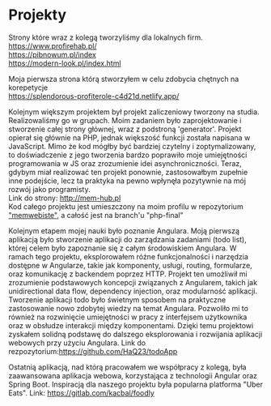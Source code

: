 # Projekty
Strony które wraz z kolegą tworzyliśmy dla lokalnych firm.<br>
https://www.profirehab.pl/<br>
https://pibnowum.pl/index<br>
https://modern-look.pl/index.html<br>


Moja pierwsza strona którą stworzyłem w celu zdobycia chętnych na korepetycje<br>
https://splendorous-profiterole-c4d21d.netlify.app/ <br>


Kolejnym większym projektem był projekt zaliczeniowy tworzony na studia. Realizowaliśmy go w grupach. Moim zadaniem było zaprojektowanie i stworzenie całej strony głównej, wraz z podstroną 'generator'. Projekt opierał się głównie na PHP, jednak większość funkcji została napisana w JavaScript. Mimo że kod mógłby być bardziej czytelny i zoptymalizowany, to doświadczenie z jego tworzenia bardzo poprawiło moje umiejętności programowania w JS oraz zrozumienie idei asynchroniczności. Teraz, gdybym miał realizować ten projekt ponownie, zastosowałbym zupełnie inne podejście, lecz ta praktyka na pewno wpłynęła pozytywnie na mój rozwój jako programisty.<br>
Link do strony: http://mem-hub.pl<br>
Kod całego projektu jest umieszczony na moim profilu w repozytorium ["memwebiste"](https://github.com/HaQ23/memwebsite), a całość jest na branch'u "php-final"

Kolejnym etapem mojej nauki było poznanie Angulara. Moją pierwszą aplikacją było stworzenie aplikacji do zarządzania zadaniami (todo list), której celem było zapoznanie się z całym środowiskiem Angulara.
W ramach tego projektu, eksplorowałem różne funkcjonalności i narzędzia dostępne w Angularze, takie jak komponenty, usługi, routing, formularze, oraz komunikację z backendem poprzez HTTP. Projekt ten umożliwił mi zrozumienie podstawowych koncepcji związanych z Angularem, takich jak unidirectional data flow, dependency injection, oraz modularność aplikacji.
Tworzenie aplikacji todo było świetnym sposobem na praktyczne zastosowanie nowo zdobytej wiedzy na temat Angulara. Pozwoliło mi to również na rozwinięcie umiejętności w pracy z interfejsem użytkownika oraz w obsłudze interakcji między komponentami. Dzięki temu projektowi zyskałem solidną podstawę do dalszego eksplorowania i rozwijania aplikacji webowych przy użyciu Angulara. Link do rezpozytorium:https://github.com/HaQ23/todoApp <br>

Ostatnią aplikacją, nad którą pracowałem we współpracy z kolegą, była zaawansowana aplikacja webowa, korzystająca z technologii Angular oraz Spring Boot.
Inspiracją dla naszego projektu była popularna platforma "Uber Eats".  Link: https://gitlab.com/kacbal/foodly
